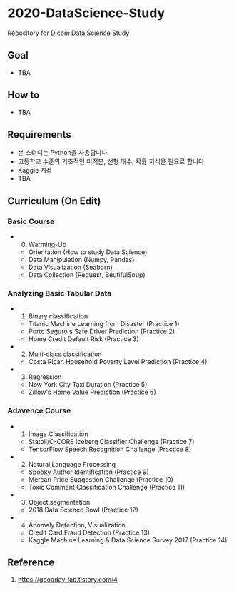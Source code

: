 # 2020-DataScience-Study

Repository for D.com Data Science Study

## Goal

- TBA

## How to

- TBA

## Requirements

- 본 스터디는 Python을 사용합니다.
- 고등학교 수준의 기초적인 미적분, 선형 대수, 확률 지식을 필요로 합니다.
- Kaggle 계정
- TBA

## Curriculum (On Edit)

### Basic Course

- 0. Warming-Up

  - Orientation (How to study Data Science)
  - Data Manipulation (Numpy, Pandas)
  - Data Visualization (Seaborn)
  - Data Collection (Request, BeutifulSoup)

### Analyzing Basic Tabular Data

- 1. Binary classification

  - Titanic Machine Learning from Disaster (Practice 1)
  - Porto Seguro's Safe Driver Prediction (Practice 2)
  - Home Credit Default Risk (Practice 3)

- 2. Multi-class classification

  - Costa Rican Household Poverty Level Prediction (Practice 4)

- 3. Regression
  - New York City Taxi Duration (Practice 5)
  - Zillow's Home Value Prediction (Practice 6)

### Adavence Course

- 1. Image Classification

  - Statoil/C-CORE Iceberg Classifier Challenge (Practice 7)
  - TensorFlow Speech Recognition Challenge (Practice 8)

- 2. Natural Language Processing
  - Spooky Author Identification (Practice 9)
  - Mercari Price Suggestion Challenge (Practice 10)
  - Toxic Comment Classification Challenge (Practice 11)
- 3. Object segmentation
  - 2018 Data Science Bowl (Practice 12)
- 4. Anomaly Detection, Visualization
  - Credit Card Fraud Detection (Practice 13)
  - Kaggle Machine Learning & Data Science Survey 2017 (Practice 14)

## Reference

1. https://goodday-lab.tistory.com/4
